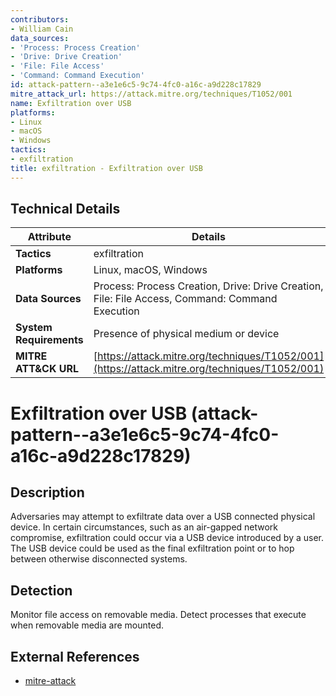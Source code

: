 ```yaml
---
contributors:
- William Cain
data_sources:
- 'Process: Process Creation'
- 'Drive: Drive Creation'
- 'File: File Access'
- 'Command: Command Execution'
id: attack-pattern--a3e1e6c5-9c74-4fc0-a16c-a9d228c17829
mitre_attack_url: https://attack.mitre.org/techniques/T1052/001
name: Exfiltration over USB
platforms:
- Linux
- macOS
- Windows
tactics:
- exfiltration
title: exfiltration - Exfiltration over USB
---
```


## Technical Details

| Attribute | Details |
|-----------|----------|
| **Tactics** | exfiltration |
| **Platforms** | Linux, macOS, Windows |
| **Data Sources** | Process: Process Creation, Drive: Drive Creation, File: File Access, Command: Command Execution |
| **System Requirements** | Presence of physical medium or device |
| **MITRE ATT&CK URL** | [https://attack.mitre.org/techniques/T1052/001](https://attack.mitre.org/techniques/T1052/001) |

# Exfiltration over USB (attack-pattern--a3e1e6c5-9c74-4fc0-a16c-a9d228c17829)

## Description
Adversaries may attempt to exfiltrate data over a USB connected physical device. In certain circumstances, such as an air-gapped network compromise, exfiltration could occur via a USB device introduced by a user. The USB device could be used as the final exfiltration point or to hop between otherwise disconnected systems.

## Detection
Monitor file access on removable media. Detect processes that execute when removable media are mounted.

## External References
- [mitre-attack](https://attack.mitre.org/techniques/T1052/001)
